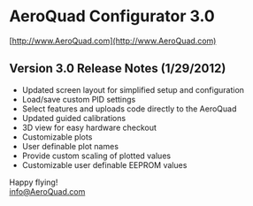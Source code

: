 AeroQuad Configurator 3.0
========================================
[http://www.AeroQuad.com](http://www.AeroQuad.com)

Version 3.0 Release Notes (1/29/2012)
----------------------------------------
* Updated screen layout for simplified setup and configuration
* Load/save custom PID settings
* Select features and uploads code directly to the AeroQuad
 * Updated guided calibrations
* 3D view for easy hardware checkout
* Customizable plots
 * User definable plot names
 * Provide custom scaling of plotted values
* Customizable user definable EEPROM values

Happy flying!  
[info@AeroQuad.com](mailto:info@AeroQuad.com)
